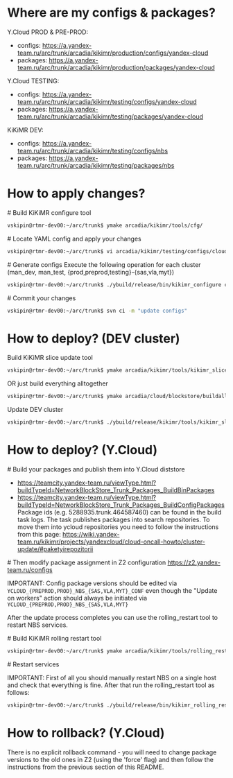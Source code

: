 # Where are my configs & packages?

Y.Cloud PROD & PRE-PROD:
* configs: https://a.yandex-team.ru/arc/trunk/arcadia/kikimr/production/configs/yandex-cloud
* packages: https://a.yandex-team.ru/arc/trunk/arcadia/kikimr/production/packages/yandex-cloud

Y.Cloud TESTING:
* configs: https://a.yandex-team.ru/arc/trunk/arcadia/kikimr/testing/configs/yandex-cloud
* packages: https://a.yandex-team.ru/arc/trunk/arcadia/kikimr/testing/packages/yandex-cloud

KiKiMR DEV:
* configs: https://a.yandex-team.ru/arc/trunk/arcadia/kikimr/testing/configs/nbs
* packages: https://a.yandex-team.ru/arc/trunk/arcadia/kikimr/testing/packages/nbs

# How to apply changes?

\# Build KiKiMR configure tool
```bash
vskipin@rtmr-dev00:~/arc/trunk$ ymake arcadia/kikimr/tools/cfg/
```

\# Locate YAML config and apply your changes
```bash
vskipin@rtmr-dev00:~/arc/trunk$ vi arcadia/kikimr/testing/configs/cloud/man_dev/cluster.yaml
```

\# Generate configs
Execute the following operation for each cluster (man_dev, man_test, {prod,preprod,testing}-{sas,vla,myt})
```bash
vskipin@rtmr-dev00:~/arc/trunk$ ./ybuild/release/bin/kikimr_configure cfg --nbs --grpc-endpoint grpc://localhost:2135 arcadia/kikimr/testing/configs/cloud/man_dev/cluster.yaml ybuild/release/bin/kikimr arcadia/kikimr/testing/configs/cloud/man_dev/nbs/cfg/
```

\# Commit your changes
```bash
vskipin@rtmr-dev00:~/arc/trunk$ svn ci -m "update configs"
```

# How to deploy? (DEV cluster)

Build KiKiMR slice update tool
```bash
vskipin@rtmr-dev00:~/arc/trunk$ ymake arcadia/kikimr/tools/kikimr_slice/
```

OR just build everything alltogether
```bash
vskipin@rtmr-dev00:~/arc/trunk$ ymake arcadia/cloud/blockstore/buildall/
```

Update DEV cluster
```bash
vskipin@rtmr-dev00:~/arc/trunk$ ./ybuild/release/kikimr/tools/kikimr_slice/kikimr_slice update arcadia/kikimr/testing/configs/cloud/man_dev/cluster.yaml --kikimr ybuild/release/kikimr/driver/kikimr --nbs-server ybuild/release/cloud/blockstore/daemon/blockstore-server --nbs-plugin ybuild/release/cloud/vm/blockstore/libblockstore-plugin.so
```

# How to deploy? (Y.Cloud)

\# Build your packages and publish them into Y.Cloud diststore
* https://teamcity.yandex-team.ru/viewType.html?buildTypeId=NetworkBlockStore_Trunk_Packages_BuildBinPackages
* https://teamcity.yandex-team.ru/viewType.html?buildTypeId=NetworkBlockStore_Trunk_Packages_BuildConfigPackages
Package ids (e.g. 5288935.trunk.464587460) can be found in the build task logs. The task publishes packages into search repositories. To move them into ycloud repositories you need to follow the instructions from this page: https://wiki.yandex-team.ru/kikimr/projects/yandexcloud/cloud-oncall-howto/cluster-update/#paketyirepozitorii

\# Then modify package assignment in Z2 configuration
https://z2.yandex-team.ru/configs

IMPORTANT: Config package versions should be edited via ```YCLOUD_{PREPROD,PROD}_NBS_{SAS,VLA,MYT}_CONF``` even though the "Update on workers" action should always be initiated via ```YCLOUD_{PREPROD,PROD}_NBS_{SAS,VLA,MYT}```

After the update process completes you can use the rolling_restart tool to restart NBS services.

\# Build KiKiMR rolling restart tool
```bash
vskipin@rtmr-dev00:~/arc/trunk$ ymake arcadia/kikimr/tools/rolling_restart/bin/
```

\# Restart services

IMPORTANT: First of all you should manually restart NBS on a single host and check that everything is fine. After that run the rolling_restart tool as follows:
```bash
vskipin@rtmr-dev00:~/arc/trunk$ ./ybuild/release/bin/kikimr_rolling_restart --ssh-cmd yc-ssh --service cloud-nbs --grpc --addr ydbproxy-vla.cloud-preprod.yandex.net
```

# How to rollback? (Y.Cloud)
There is no explicit rollback command - you will need to change package versions to the old ones in Z2 (using the 'force' flag) and then follow the instructions from the previous section of this README.

